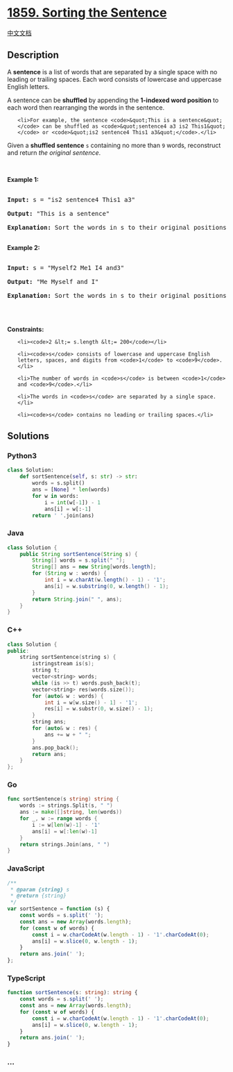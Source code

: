 # [1859. Sorting the Sentence](https://leetcode.com/problems/sorting-the-sentence)

[中文文档](/solution/1800-1899/1859.Sorting%20the%20Sentence/README.md)

## Description

<p>A <strong>sentence</strong> is a list of words that are separated by a single space with no leading or trailing spaces. Each word consists of lowercase and uppercase English letters.</p>

<p>A sentence can be <strong>shuffled</strong> by appending the <strong>1-indexed word position</strong> to each word then rearranging the words in the sentence.</p>

<ul>

    <li>For example, the sentence <code>&quot;This is a sentence&quot;</code> can be shuffled as <code>&quot;sentence4 a3 is2 This1&quot;</code> or <code>&quot;is2 sentence4 This1 a3&quot;</code>.</li>

</ul>

<p>Given a <strong>shuffled sentence</strong> <code>s</code> containing no more than <code>9</code> words, reconstruct and return <em>the original sentence</em>.</p>

<p>&nbsp;</p>

<p><strong class="example">Example 1:</strong></p>

<pre>

<strong>Input:</strong> s = &quot;is2 sentence4 This1 a3&quot;

<strong>Output:</strong> &quot;This is a sentence&quot;

<strong>Explanation:</strong> Sort the words in s to their original positions &quot;This1 is2 a3 sentence4&quot;, then remove the numbers.

</pre>

<p><strong class="example">Example 2:</strong></p>

<pre>

<strong>Input:</strong> s = &quot;Myself2 Me1 I4 and3&quot;

<strong>Output:</strong> &quot;Me Myself and I&quot;

<strong>Explanation:</strong> Sort the words in s to their original positions &quot;Me1 Myself2 and3 I4&quot;, then remove the numbers.

</pre>

<p>&nbsp;</p>

<p><strong>Constraints:</strong></p>

<ul>

    <li><code>2 &lt;= s.length &lt;= 200</code></li>

    <li><code>s</code> consists of lowercase and uppercase English letters, spaces, and digits from <code>1</code> to <code>9</code>.</li>

    <li>The number of words in <code>s</code> is between <code>1</code> and <code>9</code>.</li>

    <li>The words in <code>s</code> are separated by a single space.</li>

    <li><code>s</code> contains no leading or trailing spaces.</li>

</ul>

## Solutions

<!-- tabs:start -->

### **Python3**

```python
class Solution:
    def sortSentence(self, s: str) -> str:
        words = s.split()
        ans = [None] * len(words)
        for w in words:
            i = int(w[-1]) - 1
            ans[i] = w[:-1]
        return ' '.join(ans)
```

### **Java**

```java
class Solution {
    public String sortSentence(String s) {
        String[] words = s.split(" ");
        String[] ans = new String[words.length];
        for (String w : words) {
            int i = w.charAt(w.length() - 1) - '1';
            ans[i] = w.substring(0, w.length() - 1);
        }
        return String.join(" ", ans);
    }
}
```

### **C++**

```cpp
class Solution {
public:
    string sortSentence(string s) {
        istringstream is(s);
        string t;
        vector<string> words;
        while (is >> t) words.push_back(t);
        vector<string> res(words.size());
        for (auto& w : words) {
            int i = w[w.size() - 1] - '1';
            res[i] = w.substr(0, w.size() - 1);
        }
        string ans;
        for (auto& w : res) {
            ans += w + " ";
        }
        ans.pop_back();
        return ans;
    }
};
```

### **Go**

```go
func sortSentence(s string) string {
	words := strings.Split(s, " ")
	ans := make([]string, len(words))
	for _, w := range words {
		i := w[len(w)-1] - '1'
		ans[i] = w[:len(w)-1]
	}
	return strings.Join(ans, " ")
}
```

### **JavaScript**

```js
/**
 * @param {string} s
 * @return {string}
 */
var sortSentence = function (s) {
    const words = s.split(' ');
    const ans = new Array(words.length);
    for (const w of words) {
        const i = w.charCodeAt(w.length - 1) - '1'.charCodeAt(0);
        ans[i] = w.slice(0, w.length - 1);
    }
    return ans.join(' ');
};
```

### **TypeScript**

```ts
function sortSentence(s: string): string {
    const words = s.split(' ');
    const ans = new Array(words.length);
    for (const w of words) {
        const i = w.charCodeAt(w.length - 1) - '1'.charCodeAt(0);
        ans[i] = w.slice(0, w.length - 1);
    }
    return ans.join(' ');
}
```

### **...**

```

```

<!-- tabs:end -->
